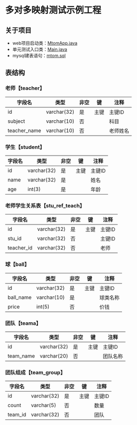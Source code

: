 # 多对多映射测试示例工程

## 关于项目

- web项目启动类：[MtomApp.java](/mtom-web/src/main/java/com/post/m2m/MtomApp.java)
- 单元测试入口类：[Main.java](/mtom-web/src/test/java/com/post/m2m/Main.java)
- mysql建表语句：[mtom.sql](/mtom-web/src/test/resources/DB/mtom.sql)

## 表结构

### 老师【teacher】
|字段名 | 类型 | 非空 | 键 | 注释 |
|------ | ---- | --- | --- | ---- |
| id | varchar(32) | 是 | 主键 | 主键ID |
| subject | varchar(10) |  否  |  | 科目 |
| teacher_name | varchar(10) |  否  |  | 老师姓名 |

### 学生【student】
|字段名 | 类型 | 非空 | 键 | 注释 |
|------ | ---- | --- | --- | ---- |
| id | varchar(32) | 是 | 主键 | 主键ID |
| name | varchar(32) | 是 |  | 姓名 |
| age | int(3) | 是 |  | 年龄 |

### 老师学生关系表【stu_ref_teach】
|字段名 | 类型 | 非空 | 键 | 注释 |
|------ | ---- | --- | --- | ---- |
| id | varchar(32) | 是 | 主键 | 主键ID |
| stu_id | varchar(32) |  否  |  | 主键ID |
| teacher_id | varchar(32) |  否  |  | 老师 |

### 球【ball】
|字段名 | 类型 | 非空 | 键 | 注释 |
|------ | ---- | --- | --- | ---- |
| id | varchar(32) | 是 | 主键 | 主键ID |
| ball_name | varchar(10) | 是 |  | 球类名称 |
| price | int(5) |  否  |  | 价钱 |

### 团队【teama】
|字段名 | 类型 | 非空 | 键 | 注释 |
|------ | ---- | --- | --- | ---- |
| id | varchar(32) | 是 | 主键 | 主键ID |
| team_name | varchar(20) |  否  |  | 团队名称 |

### 团队组成【team_group】
|字段名 | 类型 | 非空 | 键 | 注释 |
|------ | ---- | --- | --- | ---- |
| id | varchar(32) | 是 | 主键 | 主键ID |
| count | varchar(5) |  否  |  | 数量 |
| team_id | varchar(32) |  否  |  | 团队 |
